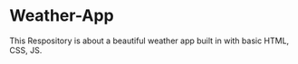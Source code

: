 # Weather-App
This Respository is about a beautiful weather app built in with basic HTML, CSS, JS. 
